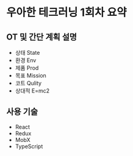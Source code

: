 # 우아한 테크러닝 1회차 요약

## OT 및 간단 계획 설명

- 상태 State
- 환경 Env
- 제품 Prod
- 목표 Mission
- 코트  Qulity
- 상대적 E=mc2

## 사용 기술

- React
- Redux
- MobX
- TypeScript